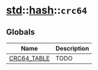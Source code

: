# [std](./../../std.md)::[hash](./../hash.md)::`crc64`
## Globals
|Name|Description|
|----|-----------|
|[CRC64_TABLE](#todo)|TODO|
